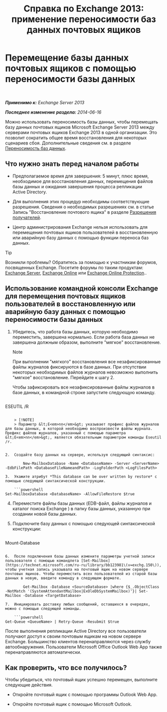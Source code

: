 ﻿---
title: 'Справка по Exchange 2013: применение переносимости баз данных почтовых ящиков'
TOCTitle: Перемещение базы данных почтовых ящиков с помощью переносимости базы данных
ms:assetid: a765ead1-43bc-4786-ae93-1835cacfc8fc
ms:mtpsurl: https://technet.microsoft.com/ru-ru/library/Dd876926(v=EXCHG.150)
ms:contentKeyID: 51408059
ms.date: 04/30/2018
mtps_version: v=EXCHG.150
ms.translationtype: HT
---

# Перемещение базы данных почтовых ящиков с помощью переносимости базы данных

 

_**Применимо к:** Exchange Server 2013_

_**Последнее изменение раздела:** 2014-06-16_

Можно использовать переносимость базы данных, чтобы перемещать базу данных почтовых ящиков Microsoft Exchange Server 2013 между серверами почтовых ящиков Exchange 2013 в одной организации. Это позволит сократить общее время восстановления для некоторых сценариев сбоя. Дополнительные сведения см. в разделе [Переносимость баз данных](database-portability-exchange-2013-help.md).

## Что нужно знать перед началом работы

  - Предполагаемое время для завершения: 5 минут, плюс время, необходимое для восстановления данных, перемещения файлов базы данных и ожидания завершения процесса репликации Active Directory.

  - Для выполнения этих процедур необходимы соответствующие разрешения. Сведения о необходимых разрешениях см. в статье Запись "Восстановление почтового ящика" в разделе [Разрешения получателей](recipients-permissions-exchange-2013-help.md).

  - Центр администрирования Exchange нельзя использовать для перемещения почтовых ящиков пользователей в восстановленную или аварийную базу данных с помощью функции переноса баз данных.

> [!TIP]  
> Возникли проблемы? Обратитесь за помощью к участникам форумов, посвященных Exchange. Посетите форумы по таким продуктам: <a href="https://go.microsoft.com/fwlink/p/?linkid=60612">Exchange Server</a>, <a href="https://go.microsoft.com/fwlink/p/?linkid=267542">Exchange Online</a> или <a href="https://go.microsoft.com/fwlink/p/?linkid=285351">Exchange Online Protection</a>..


## Использование командной консоли Exchange для перемещения почтовых ящиков пользователей в восстановленную или аварийную базу данных с помощью переносимости базы данных

1.  Убедитесь, что работа базы данных, которую необходимо переместить, завершена нормально. Если работа база данных не завершена должным образом, выполните "мягкое" восстановление.
    
    > [!NOTE]  
    > При выполнении &quot;мягкого&quot; восстановления все незафиксированные файлы журналов фиксируются в базе данных. При отсутствии некоторых необходимых файлов журналов невозможно выполнить &quot;мягкое&quot; восстановление. Перейдите к шагу 2.
    
    Чтобы зафиксировать все незафиксированные файлы журналов в базе данных, в командной строке запустите следующую команду.
    
    ```powershell
ESEUTIL /R <Enn>
```
    
    > [!NOTE]  
    > Параметр &lt;E<em>nn</em>&gt; указывает префикс файлов журналов для базы данных, в которой необходимо воспроизвести файлы журнала. Префикс файлов журналов, указанный с помощью параметра &lt;E<em>nn</em>&gt;, является обязательным параметром команды Eseutil /r.


2.  Создайте базу данных на сервере, используя следующий синтаксис:
    
        New-MailboxDatabase -Name <DatabaseName> -Server <ServerName> -EdbFilePath <DatabaseFileNameandPath> -LogFolderPath <LogFilesPath>

3.  Укажите атрибут *This database can be over written by restore* с помощью следующей синтаксической конструкции.
    
    ```powershell
Set-MailboxDatabase <DatabaseName> -AllowFileRestore $true
```

4.  Переместите файлы базы данных (EDB-файл, файлы журналов и каталог поиска Exchange ) в папку базы данных, указанную при создании новой базы данных.

5.  Подключите базу данных с помощью следующей синтаксической конструкции:
    
    ```powershell
Mount-Database <DatabaseName>
```

6.  После подключения базы данных измените параметры учетной записи пользователя с помощью командлета [Set-Mailbox](https://technet.microsoft.com/ru-ru/library/bb123981\(v=exchg.150\)), чтобы учетная запись указывала на почтовый ящик на новом сервере почтовых ящиков. Чтобы переместить всех пользователей из старой базы данных в новую, введите команду в следующем формате.
    
        Get-Mailbox -Database <SourceDatabase> |where {$_.ObjectClass -NotMatch '(SystemAttendantMailbox|ExOleDbSystemMailbox)'}| Set-Mailbox -Database <TargetDatabase>

7.  Инициировать доставку любых сообщений, оставшихся в очередях, можно с помощью следующей команды.
    
    ```powershell
Get-Queue <QueueName> | Retry-Queue -Resubmit $true
```

После выполнения репликации Active Directory все пользователи получают доступ к своим почтовым ящикам на новом сервере Exchange. Большинство клиентов перенаправляются через службу автообнаружения. Пользователи Microsoft Office Outlook Web App также перенаправляются автоматически.

## Как проверить, что все получилось?

Чтобы убедиться, что почтовый ящик успешно перемещен, выполните следующие действия.

  - Откройте почтовый ящик с помощью программы Outlook Web App.

  - Откройте почтовый ящик с помощью Microsoft Outlook.

